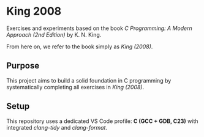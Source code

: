 # King 2008

Exercises and experiments based on the book *C Programming: A Modern Approach (2nd Edition)* by K. N. King.

From here on, we refer to the book simply as *King (2008)*.

## Purpose

This project aims to build a solid foundation in C programming by systematically completing all exercises in *King (2008)*.

## Setup

This repository uses a dedicated VS Code profile: **C (GCC + GDB, C23)** with integrated *clang-tidy* and *clang-format*.
